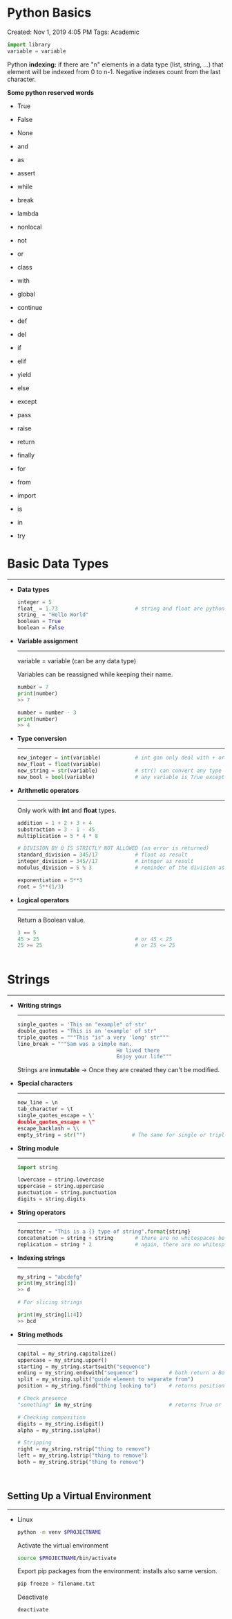 # Python Basics

Created: Nov 1, 2019 4:05 PM
Tags: Academic

```python
import library
variable = variable
```

Python **indexing:** if there are "n" elements in a data type (list, string, ...) that element will be indexed from 0 to n-1. Negative indexes count from the last character.

**Some python reserved words**

- True
- False
- None
- and
- as
- assert
- while

- break
- lambda
- nonlocal
- not
- or
- class
- with

- global
- continue
- def
- del
- if
- elif
- yield

- else
- except
- pass
- raise
- return
- finally

- for
- from
- import
- is
- in
- try

# Basic Data Types

---

- **Data types**

    ```python
    integer = 5
    float_ = 1.73                         # string and float are python reserved words
    string_ = "Hello World"
    boolean = True
    boolean = False
    ```

- **Variable assignment**

    ---

    variable = variable (can be any data type)

    Variables can be reassigned while keeping their name.

    ```python
    number = 7
    print(number)
    >> 7

    number = number - 3
    print(number)
    >> 4
    ```

- **Type conversion**

    ---

    ```python
    new_integer = int(variable)           # int gan only deal with + or - numbers
    new_float = float(variable)
    new_string = str(variable)            # str() can convert any type to string.
    new_bool = bool(variable)             # any variable is True except empty, empty string, 0 and 0.0
    ```

- **Arithmetic operators**

    ---

    Only work with **int** and **float** types.

    ```python
    addition = 1 + 2 + 3 + 4
    substraction = 3 - 1 - 45
    multiplication = 5 * 4 * 8

    # DIVISION BY 0 IS STRICTLY NOT ALLOWED (an error is returned)
    standard_division = 345/17            # float as result
    integer_division = 345//17            # integer as result
    modulus_division = 5 % 3              # reminder of the division as result

    exponentiation = 5**3
    root = 5**(1/3)
    ```

- **Logical operators**

    ---

    Return a Boolean value.

    ```python
    3 == 5 
    45 > 25                               # or 45 < 25
    25 >= 25                              # or 25 <= 25
                                          
    ```

# Strings

---

- **Writing strings**

    ---

    ```python
    single_quotes = 'This an "example" of str'
    double_quotes = "This is an 'example' of str"
    triple_quotes = """This "is" a very 'long' str"""
    line_break = """Sam was a simple man.
    								He lived there
    								Enjoy your life"""
    ```

    Strings are **inmutable** → Once they are created they can't be modified.

- **Special characters**

    ---

    ```python
    new_line = \n
    tab_character = \t
    single_quotes_escape = \'
    double_quotes_escape = \"
    escape_backlash = \\
    empty_string = str("")               # The same for single or triple quotes
    ```

- **String module**

    ---

    ```python
    import string

    lowercase = string.lowercase
    uppercase = string.uppercase
    punctuation = string.punctuation
    digits = string.digits 
    ```

- **String operators**

    ---

    ```python
    formatter = "This is a {} type of string".format{string}
    concatenation = string + string       # there are no whitespaces between strings
    replication = string * 2              # again, there are no whitespaces
    ```

- **Indexing strings**

    ---

    ```python
    my_string = "abcdefg"
    print(my_string[3])
    >> d

    # For slicing strings

    print(my_string[1:4])
    >> bcd
    ```

- **String methods**

    ---

    ```python
    capital = my_string.capitalize()
    uppercase = my_string.upper()
    starting = my_string.startswith("sequence")
    ending = my_string.endswith("sequence")          # both return a Boolean Value
    split = my_string.split("guide element to separate from")
    position = my_string.find("thing looking to")    # returns position in index

    # Check presence
    "something" in my_string                         # returns True or False

    # Checking composition
    digits = my_string.isdigit()
    alpha = my_string.isalpha()

    # Stripping
    right = my_string.rstrip("thing to remove")
    left = my_string.lstrip("thing to remove")
    both = my_string.strip("thing to remove")

                                         
    ```

## Setting Up a Virtual Environment

---

- Linux

    ```bash
    python -m venv $PROJECTNAME
    ```

    Activate the virtual environment

    ```bash
    source $PROJECTNAME/bin/activate
    ```

    Export pip packages from the environment: installs also same version.

    ```bash
    pip freeze > filename.txt
    ```

    Deactivate

    ```bash
    deactivate
    ```